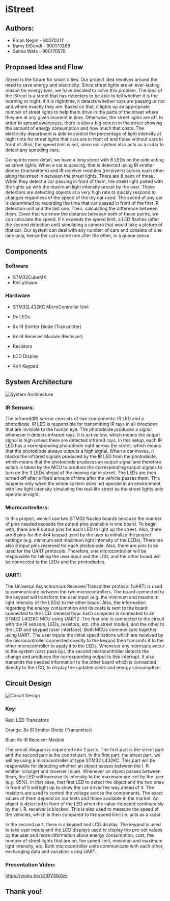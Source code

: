 # iStreet

## Authors:
* Eman Negm - 90070312
* Ramy ElGendi - 900170269
* Salma Wafa - 900170578

## Proposed Idea and Flow
iStreet is the future for smart cities. Our project idea revolves around the need to save energy and electricity. Since street lights are an ever-lasting reason for energy loss, we have decided to solve this problem. The idea of the iStreet is a street that has detectors to be able to tell whether it is the morning or night. If it is nighttime, it detects whether cars are passing or not and where exactly they are. Based on that, it lights up an appropriate number of street lights to help them drive in the parts of the street where they are at any given moment in time. Otherwise, the street lights are off. In order to spread awareness, there is also a big screen in the street showing the amount of energy consumption and how much that costs. The electricity department is able to control the percentage of light intensity at night time for street lights that cars are in front of and those without cars in front of. Also, the speed limit is set, since our system also acts as a radar to detect any speeding cars. 

Going into more detail, we have a long street with 8 LEDs on the side acting as street lights. When a car is passing, that is detected using IR emitter diodes (transmitters) and IR receiver modules (receivers) across each other along the street in between the street lights. There are 8 pairs of those. When they detect a car passing in front of them, the street light paired with the lights up with the maximum light intensity preset by the user. These detectors are detecting objects at a very high rate to quickly respond to changes regardless of the speed of the toy car used. The speed of any car is determined by recording the time that car passed in front of the first IR detection unit and the last one. Then, calculating the difference between them. Given that we know the distance between both of these points, we can calculate the speed. If it exceeds the speed limit, a LED flashes (after the second detection unit) simulating a camera that would take a picture of that car. Our system can deal with any number of cars and consists of one lane only, hence the cars come one after the other, in a queue sense. 

## Components
### Software
* STM32CubeMX
* Keil µVision

### Hardware
* STM32L432KC MicroController Unit

* 9x LEDs
* 8x IR Emitter Diode (Transmitter)
* 8x IR Receiver Module (Receiver)
* Resistors

* LCD Display
* 4x4 Keypad

## System Architecture

![System Architecture](https://i.imgur.com/ySsuPK8.png)

### IR Sensors:
The infrared(IR) sensor consists of two components: IR LED and a photodiode. IR LED is responsible for transmitting IR rays in all directions that are invisible to the human eye. The photodiode produces a signal whenever it detects infrared rays. It is active low, which means the output signal is high unless there are detected infrared rays. In this setup, each IR LED has a corresponding photodiode right across the street, which means that the photodiode always outputs a high signal. When a car moves, it blocks the infrared signals produced by the IR LED from the photodiode, which means that the photodiode produces an output signal and therefore action is taken by the MCU to produce the corresponding output signals to turn on the 3 LEDs ahead of the moving car in street. The LEDs are then turned off after a fixed amount of time after the vehicle passes them. This happens only when the whole system does not operate in an environment with low light intensity simulating the real-life street as the street lights only operate at night. 


### Microcontrollers:
In this project, we will use two STM32 Nucleo boards because the number of pins needed exceeds the output pins available in one board. To begin with, there are 8 output pins for each LED to light up the street. Also, there are 8 pins for the 4x4 keypad used by the user to initialize the project settings (e.g. minimum and maximum light intensity of the LEDs). There are also 8 input pins reserved for each photodiode. Also, there are pins to be used for the UART protocols. Therefore, one microcontroller will be responsible for taking the user input and the LCD, and the other board will be connected to the LEDs and the photodiodes. 


### UART:
The Universal Asynchronous Receiver/Transmitter protocol (UART) is used to communicate between the two microcontrollers. The board connected to the keypad will transform the user input (e.g. the minimum and maximum light intensity of the LEDs) to the other board. Also, the information regarding the energy consumption and its costs is sent to the board connected to the LCD.
General flow:
Each computer is connected to an STM32 L432KC MCU using UART2. The first one is connected to the circuit with the IR sensors, LEDs, resistors, etc. (the street model), and the other to the LCD and keypad (user interface). Both MCUs communicate together using UART. The user inputs the initial specifications which are received by the microcontroller connected directly to the keypad then transmits it to the other microcontroller to apply it to the LEDs. Whenever any interrupts occur to the system (cars pass by), the second microcontroller detects the change and produces the corresponding output to this interrupt. It also transmits the needed information to the other board which is connected directly to the LCD, to display the updated costs and energy consumption. 

## Circuit Design
![Circuit Design](https://i.imgur.com/4H4VYrq.png)

### Key:
Red: LED Transistors

Orange: 8x IR Emitter Diode (Transmitter)

Blue: 8x IR Receiver Module

The circuit diagram is separated into 2 parts. The first part is the street part and the second part is the control part. In the first part, the street part, we will be using a microcontroller of type STM32 L432KC. This part will be responsible for detecting whether an object passes between the I. R. emitter (orange) and receiver (blue). Whenever an object passes between them, the LED will increase its intensity to the maximum pre-set by the user (e.g. 95%). In that case, that first LED to detect the object and the two ones in front of it will light up to show the car driver the way ahead of it. The resistors are used to control the voltage across the components. The exact values of them depend on our tests and those available in the market. An object is detected in front of the LED when the value detected continuously by the I. R. receiver is blocked. This is also used to measure the speed of the vehicles, which is then compared to the speed limit i.e. acts as a radar.

In the second part, there is a keypad and LCD display. The keypad is used to take user inputs and the LCD displays used to display the pre-set values by the user and more information about energy consumption, cost, the number of street lights that are on, the speed limit, minimum and maximum light intensity, etc. Both microcontroller units communicate with each other, exchanging data and variables using UART.

### Presentation Video: 
https://youtu.be/s2tDVStk0zc

## Thank you!
